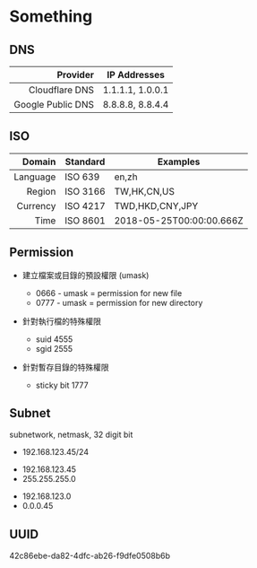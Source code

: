 # Something

## DNS

|          Provider | IP Addresses     |
|------------------:|------------------|
|    Cloudflare DNS | 1.1.1.1, 1.0.0.1 |
| Google Public DNS | 8.8.8.8, 8.8.4.4 |

[1]: https://www.cloudflare.com/learning/dns/what-is-1.1.1.1/
[2]: https://developers.google.com/speed/public-dns/

## ISO

|   Domain | Standard | Examples                 |
|---------:|----------|--------------------------|
| Language | ISO 639  | en,zh                    |
|   Region | ISO 3166 | TW,HK,CN,US              |
| Currency | ISO 4217 | TWD,HKD,CNY,JPY          |
|     Time | ISO 8601 | 2018-05-25T00:00:00.666Z |

## Permission

* 建立檔案或目錄的預設權限 (umask)
  * 0666 - umask = permission for new file
  * 0777 - umask = permission for new directory

* 針對執行檔的特殊權限
  * suid 4555
  * sgid 2555

* 針對暫存目錄的特殊權限
  * sticky bit 1777

## Subnet

subnetwork, netmask, 32 digit bit

- 192.168.123.45/24

+ 192.168.123.45
+ 255.255.255.0

* 192.168.123.0
* 0.0.0.45

## UUID

42c86ebe-da82-4dfc-ab26-f9dfe0508b6b
